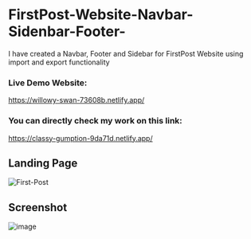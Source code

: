 # FirstPost-Website-Navbar-Sidenbar-Footer-
I have created a Navbar, Footer and Sidebar for FirstPost Website using import and export functionality

### Live Demo Website:
https://willowy-swan-73608b.netlify.app/

### You can directly check my work on this link:
https://classy-gumption-9da71d.netlify.app/

## Landing Page
![First-Post](https://user-images.githubusercontent.com/36689521/190003854-fe727292-f752-4476-ad67-c8f78067b417.png)

## Screenshot
![image](https://user-images.githubusercontent.com/36689521/174274440-9aa5464f-44f5-41a5-b619-f25b59b14c1f.png)
